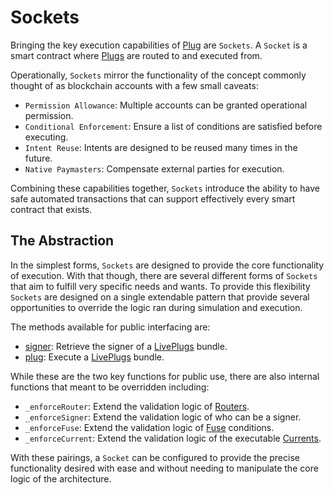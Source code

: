 # Sockets

Bringing the key execution capabilities of [Plug](/) are `Sockets`. A `Socket` is a smart contract where [Plugs](/generated/base-types/Plugs) are routed to and executed from.

Operationally, `Sockets` mirror the functionality of the concept commonly thought of as blockchain accounts with a few small caveats:

- `Permission Allowance`: Multiple accounts can be granted operational permission.
- `Conditional Enforcement`: Ensure a list of conditions are satisfied before executing.
- `Intent Reuse`: Intents are designed to be reused many times in the future.
- `Native Paymasters`: Compensate external parties for execution.

Combining these capabilities together, `Sockets` introduce the ability to have safe automated transactions that can support effectively every smart contract that exists.

## The Abstraction

In the simplest forms, `Sockets` are designed to provide the core functionality of execution. With that though, there are several different forms of `Sockets` that aim to fulfill very specific needs and wants. To provide this flexibility `Sockets` are designed on a single extendable pattern that provide several opportunities to override the logic ran during simulation and execution.

The methods available for public interfacing are:

- [signer](/core/sockets/signer): Retrieve the signer of a [LivePlugs](/generated/base-types/LivePlugs) bundle.
- [plug](/core/sockets/plug): Execute a [LivePlugs](/generated/base-types/LivePlugs) bundle.

While these are the two key functions for public use, there are also internal functions that meant to be overridden including:

- `_enforceRouter`: Extend the validation logic of [Routers](/core/routers).
- `_enforceSigner`: Extend the validation logic of who can be a signer.
- `_enforceFuse`: Extend the validation logic of [Fuse](/core/fuses) conditions.
- `_enforceCurrent`: Extend the validation logic of the executable [Currents](/generated/base-types/Current).

With these pairings, a `Socket` can be configured to provide the precise functionality desired with ease and without needing to manipulate the core logic of the architecture.
